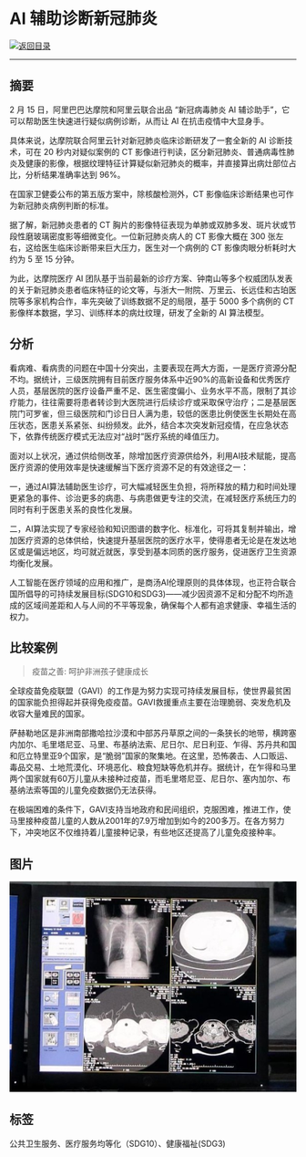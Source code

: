 # AI 辅助诊断新冠肺炎

[![返回目录](http://img.shields.io/badge/点击-返回目录-875A7B.svg?style=flat&colorA=8F8F8F)](/)

----------

## 摘要

2 月 15 日，阿里巴巴达摩院和阿里云联合出品 “新冠病毒肺炎 AI 辅诊助手”，它可以帮助医生快速进行疑似病例诊断，从而让 AI 在抗击疫情中大显身手。

具体来说，达摩院联合阿里云针对新冠肺炎临床诊断研发了一套全新的 AI 诊断技术，可在 20 秒内对疑似案例的 CT 影像进行判读，区分新冠肺炎、普通病毒性肺炎及健康的影像，根据纹理特征计算疑似新冠肺炎的概率，并直接算出病灶部位占比，分析结果准确率达到 96%。

在国家卫健委公布的第五版方案中，除核酸检测外，CT 影像临床诊断结果也可作为新冠肺炎病例判断的标准。

据了解，新冠肺炎患者的 CT 胸片的影像特征表现为单肺或双肺多发、斑片状或节段性磨玻璃密度影等细微变化。一位新冠肺炎病人的 CT 影像大概在 300 张左右，这给医生临床诊断带来巨大压力，医生对一个病例的 CT 影像肉眼分析耗时大约为 5 至 15 分钟。

为此，达摩院医疗 AI 团队基于当前最新的诊疗方案、钟南山等多个权威团队发表的关于新冠肺炎患者临床特征的论文等，与浙大一附院、万里云、长远佳和古珀医院等多家机构合作，率先突破了训练数据不足的局限，基于 5000 多个病例的 CT 影像样本数据，学习、训练样本的病灶纹理，研发了全新的 AI 算法模型。

## 分析

看病难、看病贵的问题在中国十分突出，主要表现在两大方面，一是医疗资源分配不均。据统计，三级医院拥有目前医疗服务体系中近90%的高新设备和优秀医疗人员，基层医院的医疗设备严重不足、医生密度偏小、业务水平不高，限制了其诊疗能力，往往需要将患者转诊到大医院进行后续诊疗或采取保守治疗；二是基层医院门可罗雀，但三级医院和门诊日日人满为患，较低的医患比例使医生长期处在高压状态，医患关系紧张、纠纷频发。此外，结合本次突发新冠疫情，在应急状态下，依靠传统医疗模式无法应对“战时”医疗系统的峰值压力。

面对以上状况，通过供给侧改革，除增加医疗资源供给外，利用AI技术赋能，提高医疗资源的使用效率是快速缓解当下医疗资源不足的有效途径之一：

一，通过AI算法辅助医生诊疗，可大幅减轻医生负担，将所释放的精力和时间处理更紧急的事件、诊治更多的病患、与病患做更专注的交流，在减轻医疗系统压力的同时有利于医患关系的良性化发展。

二，AI算法实现了专家经验和知识图谱的数字化、标准化，可将其复制并输出，增加医疗资源的总体供给，快速提升基层医院的医疗水平，使得患者无论是在发达地区或是偏远地区，均可就近就医，享受到基本同质的医疗服务，促进医疗卫生资源均衡化发展。

人工智能在医疗领域的应用和推广，是商汤AI伦理原则的具体体现，也正符合联合国所倡导的可持续发展目标(SDG10和SDG3)——减少因资源不足和分配不均所造成的区域间差距和人与人间的不平等现象，确保每个人都有追求健康、幸福生活的权力。

## 比较案例

> 疫苗之善: 呵护非洲孩子健康成长

全球疫苗免疫联盟（GAVI）的工作是为努力实现可持续发展目标，使世界最贫困的国家能负担得起并获得免疫疫苗。GAVI救援重点主要在治理脆弱、突发危机及收容大量难民的国家。

萨赫勒地区是非洲南部撒哈拉沙漠和中部苏丹草原之间的一条狭长的地带，横跨塞内加尔、毛里塔尼亚、马里、布基纳法索、尼日尔、尼日利亚、乍得、苏丹共和国和厄立特里亚9个国家，是“脆弱”国家的聚集地。在这里，恐怖袭击、人口贩运、毒品交易、土地荒漠化、环境恶化、粮食短缺等危机并存。据统计，在乍得和马里两个国家就有60万儿童从未接种过疫苗，而毛里塔尼亚、尼日尔、塞内加尔、布基纳法索等国的儿童免疫数据仍无法获得。

在极端困难的条件下，GAVI支持当地政府和民间组织，克服困难，推进工作，使马里接种疫苗儿童的人数从2001年的7.9万增加到如今的200多万。在各方努力下，冲突地区不仅维持着儿童接种记录，有些地区还提高了儿童免疫接种率。


## 图片

![图片](3.3.1.jpg)

## 标签

公共卫生服务、医疗服务均等化（SDG10）、健康福祉(SDG3)
